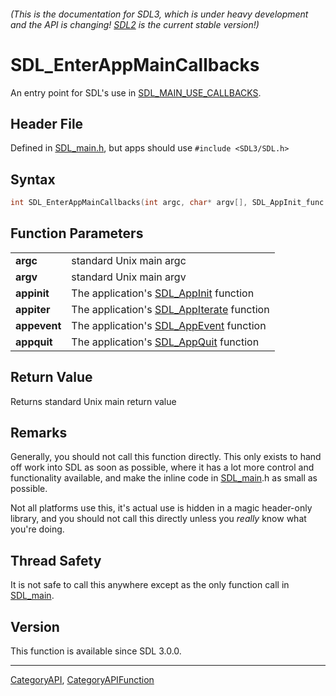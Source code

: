 ###### (This is the documentation for SDL3, which is under heavy development and the API is changing! [SDL2](https://wiki.libsdl.org/SDL2/) is the current stable version!)
# SDL_EnterAppMainCallbacks

An entry point for SDL's use in [SDL_MAIN_USE_CALLBACKS](SDL_MAIN_USE_CALLBACKS).

## Header File

Defined in [SDL_main.h](https://github.com/libsdl-org/SDL/blob/main/include/SDL3/SDL_main.h), but apps should use `#include <SDL3/SDL.h>`

## Syntax

```c
int SDL_EnterAppMainCallbacks(int argc, char* argv[], SDL_AppInit_func appinit, SDL_AppIterate_func appiter, SDL_AppEvent_func appevent, SDL_AppQuit_func appquit);

```

## Function Parameters

|                  |                                                             |
| ---------------- | ----------------------------------------------------------- |
| **argc**         | standard Unix main argc                                     |
| **argv**         | standard Unix main argv                                     |
| **appinit**      | The application's [SDL_AppInit](SDL_AppInit) function       |
| **appiter**      | The application's [SDL_AppIterate](SDL_AppIterate) function |
| **appevent**     | The application's [SDL_AppEvent](SDL_AppEvent) function     |
| **appquit**      | The application's [SDL_AppQuit](SDL_AppQuit) function       |

## Return Value

Returns standard Unix main return value

## Remarks

Generally, you should not call this function directly. This only exists to
hand off work into SDL as soon as possible, where it has a lot more control
and functionality available, and make the inline code in
[SDL_main](SDL_main).h as small as possible.

Not all platforms use this, it's actual use is hidden in a magic
header-only library, and you should not call this directly unless you
_really_ know what you're doing.

## Thread Safety

It is not safe to call this anywhere except as the only function call in
[SDL_main](SDL_main).

## Version

This function is available since SDL 3.0.0.

----
[CategoryAPI](CategoryAPI), [CategoryAPIFunction](CategoryAPIFunction)

